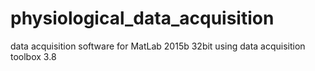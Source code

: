# physiological_data_acquisition
data acquisition software for MatLab 2015b 32bit using data acquisition toolbox 3.8
